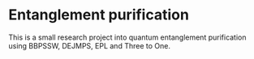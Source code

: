 # Entanglement purification

This is a small research project into quantum entanglement purification using BBPSSW, DEJMPS, EPL and Three to One.
